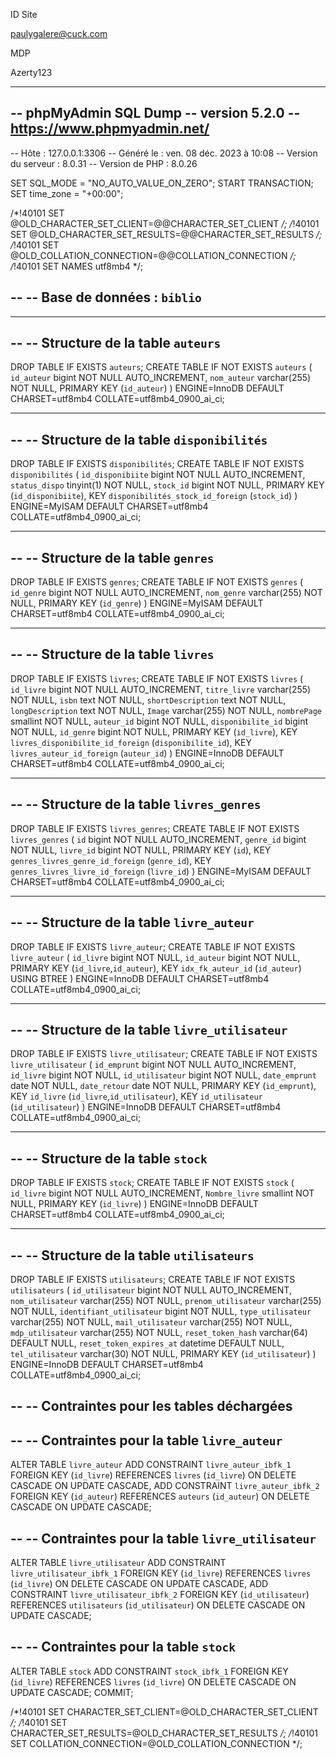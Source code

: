 ID Site 

paulygalere@cuck.com

MDP

Azerty123




----------------------------------------------------------------------------------------------------------------


-- phpMyAdmin SQL Dump
-- version 5.2.0
-- https://www.phpmyadmin.net/
--
-- Hôte : 127.0.0.1:3306
-- Généré le : ven. 08 déc. 2023 à 10:08
-- Version du serveur : 8.0.31
-- Version de PHP : 8.0.26

SET SQL_MODE = "NO_AUTO_VALUE_ON_ZERO";
START TRANSACTION;
SET time_zone = "+00:00";


/*!40101 SET @OLD_CHARACTER_SET_CLIENT=@@CHARACTER_SET_CLIENT */;
/*!40101 SET @OLD_CHARACTER_SET_RESULTS=@@CHARACTER_SET_RESULTS */;
/*!40101 SET @OLD_COLLATION_CONNECTION=@@COLLATION_CONNECTION */;
/*!40101 SET NAMES utf8mb4 */;

--
-- Base de données : `biblio`
--

-- --------------------------------------------------------

--
-- Structure de la table `auteurs`
--

DROP TABLE IF EXISTS `auteurs`;
CREATE TABLE IF NOT EXISTS `auteurs` (
  `id_auteur` bigint NOT NULL AUTO_INCREMENT,
  `nom_auteur` varchar(255) NOT NULL,
  PRIMARY KEY (`id_auteur`)
) ENGINE=InnoDB DEFAULT CHARSET=utf8mb4 COLLATE=utf8mb4_0900_ai_ci;

-- --------------------------------------------------------

--
-- Structure de la table `disponibilités`
--

DROP TABLE IF EXISTS `disponibilités`;
CREATE TABLE IF NOT EXISTS `disponibilités` (
  `id_disponibiite` bigint NOT NULL AUTO_INCREMENT,
  `status_dispo` tinyint(1) NOT NULL,
  `stock_id` bigint NOT NULL,
  PRIMARY KEY (`id_disponibiite`),
  KEY `disponibilités_stock_id_foreign` (`stock_id`)
) ENGINE=MyISAM DEFAULT CHARSET=utf8mb4 COLLATE=utf8mb4_0900_ai_ci;

-- --------------------------------------------------------

--
-- Structure de la table `genres`
--

DROP TABLE IF EXISTS `genres`;
CREATE TABLE IF NOT EXISTS `genres` (
  `id_genre` bigint NOT NULL AUTO_INCREMENT,
  `nom_genre` varchar(255) NOT NULL,
  PRIMARY KEY (`id_genre`)
) ENGINE=MyISAM DEFAULT CHARSET=utf8mb4 COLLATE=utf8mb4_0900_ai_ci;

-- --------------------------------------------------------

--
-- Structure de la table `livres`
--

DROP TABLE IF EXISTS `livres`;
CREATE TABLE IF NOT EXISTS `livres` (
  `id_livre` bigint NOT NULL AUTO_INCREMENT,
  `titre_livre` varchar(255) NOT NULL,
  `isbn` text NOT NULL,
  `shortDescription` text NOT NULL,
  `longDescription` text NOT NULL,
  `Image` varchar(255) NOT NULL,
  `nombrePage` smallint NOT NULL,
  `auteur_id` bigint NOT NULL,
  `disponibilite_id` bigint NOT NULL,
  `id_genre` bigint NOT NULL,
  PRIMARY KEY (`id_livre`),
  KEY `livres_disponibilite_id_foreign` (`disponibilite_id`),
  KEY `livres_auteur_id_foreign` (`auteur_id`)
) ENGINE=InnoDB DEFAULT CHARSET=utf8mb4 COLLATE=utf8mb4_0900_ai_ci;

-- --------------------------------------------------------

--
-- Structure de la table `livres_genres`
--

DROP TABLE IF EXISTS `livres_genres`;
CREATE TABLE IF NOT EXISTS `livres_genres` (
  `id` bigint NOT NULL AUTO_INCREMENT,
  `genre_id` bigint NOT NULL,
  `livre_id` bigint NOT NULL,
  PRIMARY KEY (`id`),
  KEY `genres_livres_genre_id_foreign` (`genre_id`),
  KEY `genres_livres_livre_id_foreign` (`livre_id`)
) ENGINE=MyISAM DEFAULT CHARSET=utf8mb4 COLLATE=utf8mb4_0900_ai_ci;

-- --------------------------------------------------------

--
-- Structure de la table `livre_auteur`
--

DROP TABLE IF EXISTS `livre_auteur`;
CREATE TABLE IF NOT EXISTS `livre_auteur` (
  `id_livre` bigint NOT NULL,
  `id_auteur` bigint NOT NULL,
  PRIMARY KEY (`id_livre`,`id_auteur`),
  KEY `idx_fk_auteur_id` (`id_auteur`) USING BTREE
) ENGINE=InnoDB DEFAULT CHARSET=utf8mb4 COLLATE=utf8mb4_0900_ai_ci;

-- --------------------------------------------------------

--
-- Structure de la table `livre_utilisateur`
--

DROP TABLE IF EXISTS `livre_utilisateur`;
CREATE TABLE IF NOT EXISTS `livre_utilisateur` (
  `id_emprunt` bigint NOT NULL AUTO_INCREMENT,
  `id_livre` bigint NOT NULL,
  `id_utilisateur` bigint NOT NULL,
  `date_emprunt` date NOT NULL,
  `date_retour` date NOT NULL,
  PRIMARY KEY (`id_emprunt`),
  KEY `id_livre` (`id_livre`,`id_utilisateur`),
  KEY `id_utilisateur` (`id_utilisateur`)
) ENGINE=InnoDB DEFAULT CHARSET=utf8mb4 COLLATE=utf8mb4_0900_ai_ci;

-- --------------------------------------------------------

--
-- Structure de la table `stock`
--

DROP TABLE IF EXISTS `stock`;
CREATE TABLE IF NOT EXISTS `stock` (
  `id_livre` bigint NOT NULL AUTO_INCREMENT,
  `Nombre_livre` smallint NOT NULL,
  PRIMARY KEY (`id_livre`)
) ENGINE=InnoDB DEFAULT CHARSET=utf8mb4 COLLATE=utf8mb4_0900_ai_ci;

-- --------------------------------------------------------

--
-- Structure de la table `utilisateurs`
--

DROP TABLE IF EXISTS `utilisateurs`;
CREATE TABLE IF NOT EXISTS `utilisateurs` (
  `id_utilisateur` bigint NOT NULL AUTO_INCREMENT,
  `nom_utilisateur` varchar(255) NOT NULL,
  `prenom_utilisateur` varchar(255) NOT NULL,
  `identifiant_utilisateur` bigint NOT NULL,
  `type_utilisateur` varchar(255) NOT NULL,
  `mail_utilisateur` varchar(255) NOT NULL,
  `mdp_utilisateur` varchar(255) NOT NULL,
  `reset_token_hash` varchar(64) DEFAULT NULL,
  `reset_token_expires_at` datetime DEFAULT NULL,
  `tel_utilisateur` varchar(30) NOT NULL,
  PRIMARY KEY (`id_utilisateur`)
) ENGINE=InnoDB DEFAULT CHARSET=utf8mb4 COLLATE=utf8mb4_0900_ai_ci;

--
-- Contraintes pour les tables déchargées
--

--
-- Contraintes pour la table `livre_auteur`
--
ALTER TABLE `livre_auteur`
  ADD CONSTRAINT `livre_auteur_ibfk_1` FOREIGN KEY (`id_livre`) REFERENCES `livres` (`id_livre`) ON DELETE CASCADE ON UPDATE CASCADE,
  ADD CONSTRAINT `livre_auteur_ibfk_2` FOREIGN KEY (`id_auteur`) REFERENCES `auteurs` (`id_auteur`) ON DELETE CASCADE ON UPDATE CASCADE;

--
-- Contraintes pour la table `livre_utilisateur`
--
ALTER TABLE `livre_utilisateur`
  ADD CONSTRAINT `livre_utilisateur_ibfk_1` FOREIGN KEY (`id_livre`) REFERENCES `livres` (`id_livre`) ON DELETE CASCADE ON UPDATE CASCADE,
  ADD CONSTRAINT `livre_utilisateur_ibfk_2` FOREIGN KEY (`id_utilisateur`) REFERENCES `utilisateurs` (`id_utilisateur`) ON DELETE CASCADE ON UPDATE CASCADE;

--
-- Contraintes pour la table `stock`
--
ALTER TABLE `stock`
  ADD CONSTRAINT `stock_ibfk_1` FOREIGN KEY (`id_livre`) REFERENCES `livres` (`id_livre`) ON DELETE CASCADE ON UPDATE CASCADE;
COMMIT;

/*!40101 SET CHARACTER_SET_CLIENT=@OLD_CHARACTER_SET_CLIENT */;
/*!40101 SET CHARACTER_SET_RESULTS=@OLD_CHARACTER_SET_RESULTS */;
/*!40101 SET COLLATION_CONNECTION=@OLD_COLLATION_CONNECTION */;
